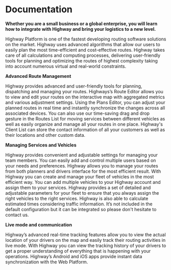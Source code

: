 # Documentation

**Whether you are a small business or a global enterprise, you will learn how to integrate with Highway and bring your logistics to a new level.**

Highway Platform is one of the fastest developing routing software solutions on the market. Highway uses advanced algorithms that allow our users to easily plan the most time-efficient and cost-effective routes. Highway takes care of all calculations and computing processes, delivering user-friendly tools for planning and optimizing the routes of highest complexity taking into account numerous virtual and real-world constraints.

**Advanced Route Management**

Highway provides advanced and user-friendly tools for planning, dispatching and managing your routes. Highways’s Route Editor allows you to view and edit your routes on the interactive map with aggregated metrics and various adjustment settings. Using the Plans Editor, you can adjust your planned routes in real time and instantly synchronize the changes across all associated devices. You can also use our time-saving drag and drop gesture in the Routes List for moving services between different vehicles as well as easily organize and manage all your routes in one place. Highway's Client List can store the contact information of all your customers as well as their locations and other custom data.

**Managing Services and Vehicles**

Highway provides convenient and adjustable settings for managing your team members. You can easily add and control multiple users based on your needs and preferences. Highway allows you to manage your routes from both planners and drivers interface for the most efficient result. With Highway you can create and manage your fleet of vehicles in the most efficient way. You can add multiple vehicles to your Highway account and assign them to your services. Highway provides a set of detailed and adjustable parameters for your fleet to ensure that you always assign the right vehicles to the right services. Highway is also able to calculate estimated times considering traffic information. It’s not included in the default configuration but it can be integrated so please don't hesitate to contact us.

**Live mode and communication**

Highway’s advanced real-time tracking features allow you to view the actual location of your drivers on the map and easily track their routing activities in live mode. With Highway you can view the tracking history of your drivers to get a proper understanding of everything that is happening with your operations. Highway’s Android and iOS apps provide instant data synchronization with the Web Platform.
